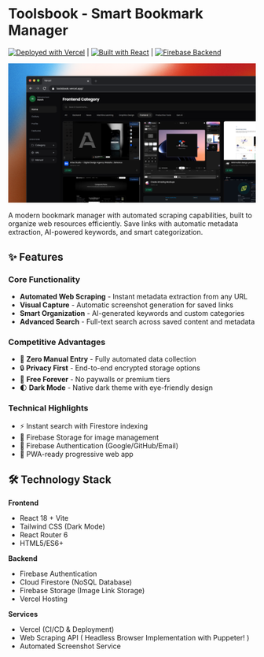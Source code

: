 # Toolsbook - Smart Bookmark Manager

[![Deployed with Vercel](https://img.shields.io/badge/deployed%20with-vercel-%23000000.svg)](https://vercel.com)  | [![Built with React](https://img.shields.io/badge/built%20with-react-%2361DAFB.svg)](https://reactjs.org) | [![Firebase Backend](https://img.shields.io/badge/backend-firebase-%23FFCA28.svg)](https://firebase.google.com)

![Toolsbook Banner](./public/preview.png) <!-- Add your banner image if available -->

A modern bookmark manager with automated scraping capabilities, built to organize web resources efficiently. Save links with automatic metadata extraction, AI-powered keywords, and smart categorization.

## ✨ Features

### Core Functionality
- **Automated Web Scraping** - Instant metadata extraction from any URL
- **Visual Capture** - Automatic screenshot generation for saved links
- **Smart Organization** - AI-generated keywords and custom categories
- **Advanced Search** - Full-text search across saved content and metadata

### Competitive Advantages
- 🚀 **Zero Manual Entry** - Fully automated data collection
- 🔒 **Privacy First** - End-to-end encrypted storage options
- 💸 **Free Forever** - No paywalls or premium tiers
- 🌓 **Dark Mode** - Native dark theme with eye-friendly design

### Technical Highlights
- ⚡ Instant search with Firestore indexing
- 📸 Firebase Storage for image management
- 🔑 Firebase Authentication (Google/GitHub/Email)
- 📱 PWA-ready progressive web app

## 🛠 Technology Stack

**Frontend**
- React 18 + Vite
- Tailwind CSS (Dark Mode)
- React Router 6
- HTML5/ES6+

**Backend**
- Firebase Authentication
- Cloud Firestore (NoSQL Database)
- Firebase Storage (Image Link Storage)
- Vercel Hosting

**Services**
- Vercel (CI/CD & Deployment)
- Web Scraping API ( Headless Browser Implementation with Puppeter! )
- Automated Screenshot Service
